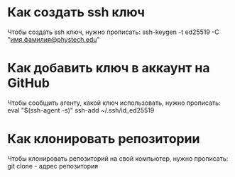# Как создать ssh ключ

Чтобы создать ssh ключ, нужно прописать:
ssh-keygen -t ed25519 -C "имя.фамилия@phystech.edu"

# Как добавить ключ в аккаунт на GitHub

Чтобы сообщить агенту, какой ключ использовать, нужно прописать:
eval "$(ssh-agent -s)"
ssh-add ~/.ssh/id_ed25519

# Как клонировать репозитории

Чтобы клонировать репозиторий на свой компьютер, нужно прописать:
git clone <url>
<url> - адрес репозитория
